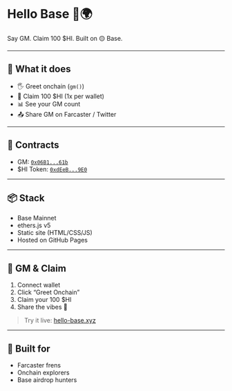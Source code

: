 # Hello Base 👋🌍

Say GM. Claim 100 $HI. Built on 🟡 Base.

---

## 🚀 What it does

- 🖐️ Greet onchain (`gm()`)
- 💸 Claim 100 $HI (1x per wallet)
- 📊 See your GM count
- 📤 Share GM on Farcaster / Twitter

---

## 🔗 Contracts

- GM: [`0x06B1...61b`](https://basescan.org/address/0x06B17752e177681e5Df80e0996228D7d1dB2F61b)  
- $HI Token: [`0xdEeB...9E0`](https://basescan.org/token/0xdEeBc11cB7eDAe91aD9a6165ab385B6D04a839E0)

---

## 📦 Stack

- Base Mainnet
- ethers.js v5
- Static site (HTML/CSS/JS)
- Hosted on GitHub Pages

---

## 🤝 GM & Claim

1. Connect wallet
2. Click “Greet Onchain”
3. Claim your 100 $HI
4. Share the vibes 🚀

> Try it live: [hello-base.xyz](https://yourdomain.com)

---

## 🧠 Built for

- Farcaster frens
- Onchain explorers
- Base airdrop hunters
